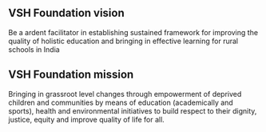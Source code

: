 ## VSH Foundation vision
Be a ardent facilitator in establishing sustained framework for improving the quality of holistic education and bringing in effective learning for rural schools in India

## VSH Foundation mission
Bringing in grassroot level changes through empowerment of deprived children and communities by means of education (academically and sports), health and environmental initiatives to build respect to their dignity, justice, equity and improve quality of life for all.
